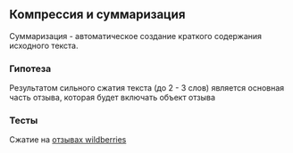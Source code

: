 ## Компрессия и суммаризация

Суммаризация - автоматическое создание краткого содержания исходного текста.

### Гипотеза

Результатом сильного сжатия текста (до 2 - 3 слов) является основная часть отзыва, которая будет включать объект отзыва

### Тесты

Сжатие на [отзывах wildberries](wildberries_with_predict.csv)